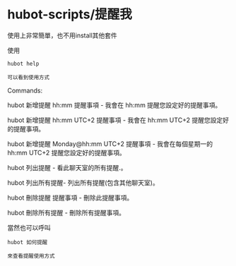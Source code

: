 # hubot-scripts/提醒我

使用上非常簡單，也不用install其他套件

使用

	hubot help
	
	可以看到使用方式

Commands:

   hubot 新增提醒 hh:mm 提醒事項 - 我會在 hh:mm 提醒您設定好的提醒事項。
   
   hubot 新增提醒 hh:mm UTC+2 提醒事項 - 我會在 hh:mm UTC+2 提醒您設定好的提醒事項。
   
   hubot 新增提醒 Monday@hh:mm UTC+2 提醒事項 - 我會在每個星期一的 hh:mm UTC+2 提醒您設定好的提醒事項。
   
   hubot 列出提醒 - 看此聊天室的所有提醒.。
   
   hubot 列出所有提醒- 列出所有提醒(包含其他聊天室)。
   
   hubot 刪除提醒 提醒事項 - 刪除此提醒事項。
   
   hubot 刪除所有提醒 - 刪除所有提醒事項。
   

當然也可以呼叫

	hubot 如何提醒
	
	來查看提醒使用方式
